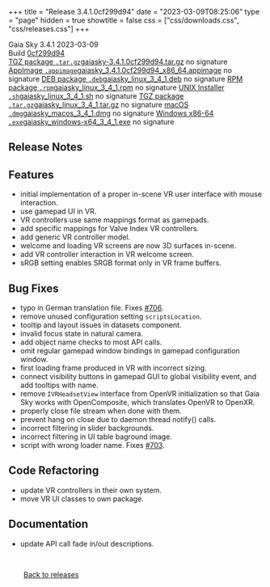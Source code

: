+++
title = "Release 3.4.1.0cf299d94"
date = "2023-03-09T08:25:06"
type = "page"
hidden = true
showtitle = false
css = ["css/downloads.css", "css/releases.css"]
+++

<div class="download-container">
<div id="download-title">
<i class="gs-mdi-tag"></i>
Gaia Sky <span class="downloads-version">3.4.1</span> 
<time class="downloads-releasedate" datetime="2023-03-09T08:25:06" title="Published: 2023-03-09T08:25:06"><i class="gs-mdi-calendar"></i> 2023-03-09</time>
<div class="downloads-build">Build <a href='https://codeberg.org/gaiasky/gaiasky/commit/0cf299d94' target='_blank'>0cf299d94</a></div></div>
<div class="download-section">
<a href="https://gaia.ari.uni-heidelberg.de/gaiasky/releases/3.4.1.0cf299d94/gaiasky-3.4.1.0cf299d94.tar.gz" class="download-button"><i class="gs-mdi-zip-box icon-button"></i> TGZ package <code>.tar.gz</code><span class="download-sub">gaiasky-3.4.1.0cf299d94.tar.gz</span></a>
<span class="signature">no signature</span>
<a href="https://gaia.ari.uni-heidelberg.de/gaiasky/releases/3.4.1.0cf299d94/gaiasky_3.4.1.0cf299d94_x86_64.appimage" class="download-button"><i class="gs-material-symbols-box icon-button"></i> AppImage <code>.appimage</code><span class="download-sub">gaiasky_3.4.1.0cf299d94_x86_64.appimage</span></a>
<span class="signature">no signature</span>
<a href="https://gaia.ari.uni-heidelberg.de/gaiasky/releases/3.4.1.0cf299d94/gaiasky_linux_3_4_1.deb" class="download-button"><i class="gs-mdi-debian icon-button"></i> DEB package <code>.deb</code><span class="download-sub">gaiasky_linux_3_4_1.deb</span></a>
<span class="signature">no signature</span>
<a href="https://gaia.ari.uni-heidelberg.de/gaiasky/releases/3.4.1.0cf299d94/gaiasky_linux_3_4_1.rpm" class="download-button"><i class="gs-mdi-fedora icon-button"></i> RPM package <code>.rpm</code><span class="download-sub">gaiasky_linux_3_4_1.rpm</span></a>
<span class="signature">no signature</span>
<a href="https://gaia.ari.uni-heidelberg.de/gaiasky/releases/3.4.1.0cf299d94/gaiasky_linux_3_4_1.sh" class="download-button"><i class="gs-token-unix icon-button"></i> UNIX Installer <code>.sh</code><span class="download-sub">gaiasky_linux_3_4_1.sh</span></a>
<span class="signature">no signature</span>
<a href="https://gaia.ari.uni-heidelberg.de/gaiasky/releases/3.4.1.0cf299d94/gaiasky_linux_3_4_1.tar.gz" class="download-button"><i class="gs-mdi-zip-box icon-button"></i> TGZ package <code>.tar.gz</code><span class="download-sub">gaiasky_linux_3_4_1.tar.gz</span></a>
<span class="signature">no signature</span>
<a href="https://gaia.ari.uni-heidelberg.de/gaiasky/releases/3.4.1.0cf299d94/gaiasky_macos_3_4_1.dmg" class="download-button"><i class="gs-fa6-brands-apple icon-button"></i> macOS <code>.dmg</code><span class="download-sub">gaiasky_macos_3_4_1.dmg</span></a>
<span class="signature">no signature</span>
<a href="https://gaia.ari.uni-heidelberg.de/gaiasky/releases/3.4.1.0cf299d94/gaiasky_windows-x64_3_4_1.exe" class="download-button"><i class="gs-fa6-brands-windows icon-button"></i> Windows x86-64 <code>.exe</code><span class="download-sub">gaiasky_windows-x64_3_4_1.exe</span></a>
<span class="signature">no signature</span>
</div>
</div>

<section class="release-notes">

# Release Notes


## Features

- initial implementation of a proper in-scene VR user interface with mouse interaction.
- use gamepad UI in VR.
- VR controllers use same mappings format as gamepads.
- add specific mappings for Valve Index VR controllers.
- add generic VR controller model.
- welcome and loading VR screens are now 3D surfaces in-scene.
- add VR controller interaction in VR welcome screen.
- sRGB setting enables SRGB format only in VR frame buffers.

## Bug Fixes

- typo in German translation file. Fixes [#706](https://codeberg.org/gaiasky/gaiasky/issues/706).
- remove unused configuration setting `scriptsLocation`.
- tooltip and layout issues in datasets component.
- invalid focus state in natural camera.
- add object name checks to most API calls.
- omit regular gamepad window bindings in gamepad configuration window.
- first loading frame produced in VR with incorrect sizing.
- connect visibility buttons in gamepad GUI to global visibility event, and add tooltips with name.
- remove `IVRHeadsetView` interface from OpenVR initialization so that Gaia Sky works with OpenComposite, which translates OpenVR to OpenXR.
- properly close file stream when done with them.
- prevent hang on close due to daemon thread notify() calls.
- incorrect filtering in slider backgrounds.
- incorrect filtering in UI table baground image.
- script with wrong loader name. Fixes [#703](https://codeberg.org/gaiasky/gaiasky/issues/703).

## Code Refactoring

- update VR controllers in their own system.
- move VR UI classes to own package.

## Documentation

- update API call fade in/out descriptions.
</section>


<p class="center-text" style="padding: 30px;"><a href="/downloads/releases"><i class="gs-mdi-arrow-left-bold-circle"></i> Back to releases</a>
</p>
